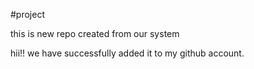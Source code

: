 #project

this is new repo created from our system

hii!! we have successfully added it to my github account.
